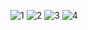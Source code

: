 ![1](https://github.com/Emil-Petkov/just_fun/assets/114022856/13f1ad80-722b-456f-90e7-a29357c68c7d)
![2](https://github.com/Emil-Petkov/just_fun/assets/114022856/1758734a-7932-4b00-a668-86ee830b89e5)
![3](https://github.com/Emil-Petkov/just_fun/assets/114022856/d013474c-417a-4f74-bb84-4d39a5779323)
![4](https://github.com/Emil-Petkov/just_fun/assets/114022856/9221c1f7-5513-4135-937c-0dfecb315d2e)
